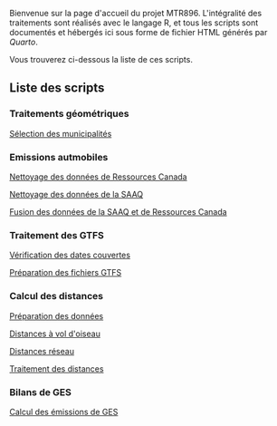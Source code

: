 Bienvenue sur la page d'accueil du projet MTR896. L'intégralité des traitements sont réalisés avec le langage R, et tous les scripts sont documentés et hébergés ici sous forme de fichier HTML générés par *Quarto*.

Vous trouverez ci-dessous la liste de ces scripts.

## Liste des scripts

### Traitements géométriques

[Sélection des municipalités](https://vic0sss.github.io/MTR896/geom/select_municipalitesEOD18.html)

### Emissions autmobiles

[Nettoyage des données de Ressources Canada](https://vic0sss.github.io/MTR896/emissionsAutomobiles/clean_RessourcesCanada.html)

[Nettoyage des données de la SAAQ](https://vic0sss.github.io/MTR896/emissionsAutomobiles/clean_SAAQ.html)

[Fusion des données de la SAAQ et de Ressources Canada](https://vic0sss.github.io/MTR896/emissionsAutomobiles/fusion_SAAQ_RessourcesCanada.html)

### Traitement des GTFS

[Vérification des dates couvertes](https://vic0sss.github.io/MTR896/gtfs/checkdates_GTFS.html)

[Préparation des fichiers GTFS](https://vic0sss.github.io/MTR896/gtfs/preparation_GTFS.html)

### Calcul des distances

[Préparation des données](https://vic0sss.github.io/MTR896/distances/preparation.html)

[Distances à vol d'oiseau](https://vic0sss.github.io/MTR896/distances/straightDistances.html)

[Distances réseau](https://vic0sss.github.io/MTR896/distances/networkDistances.html)

[Traitement des distances](https://vic0sss.github.io/MTR896/distances/traitementDistances.html)

### Bilans de GES

[Calcul des émissions de GES](https://vic0sss.github.io/MTR896/bilanGES/preparationGES.html)
